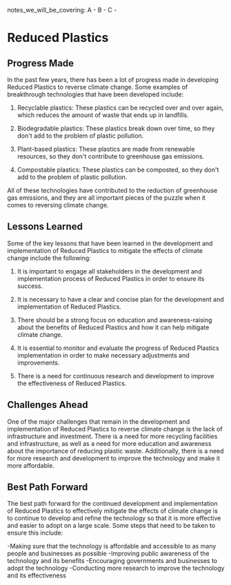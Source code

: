 notes_we_will_be_covering:
A -
B -
C -

# Reduced Plastics

## Progress Made

In the past few years, there has been a lot of progress made in developing Reduced Plastics to reverse climate change. Some examples of breakthrough technologies that have been developed include:

1. Recyclable plastics: These plastics can be recycled over and over again, which reduces the amount of waste that ends up in landfills.

2. Biodegradable plastics: These plastics break down over time, so they don't add to the problem of plastic pollution.

3. Plant-based plastics: These plastics are made from renewable resources, so they don't contribute to greenhouse gas emissions.

4. Compostable plastics: These plastics can be composted, so they don't add to the problem of plastic pollution.

All of these technologies have contributed to the reduction of greenhouse gas emissions, and they are all important pieces of the puzzle when it comes to reversing climate change.

## Lessons Learned

Some of the key lessons that have been learned in the development and implementation of Reduced Plastics to mitigate the effects of climate change include the following:

1. It is important to engage all stakeholders in the development and implementation process of Reduced Plastics in order to ensure its success.

2. It is necessary to have a clear and concise plan for the development and implementation of Reduced Plastics.

3. There should be a strong focus on education and awareness-raising about the benefits of Reduced Plastics and how it can help mitigate climate change.

4. It is essential to monitor and evaluate the progress of Reduced Plastics implementation in order to make necessary adjustments and improvements.

5. There is a need for continuous research and development to improve the effectiveness of Reduced Plastics.

## Challenges Ahead

One of the major challenges that remain in the development and implementation of Reduced Plastics to reverse climate change is the lack of infrastructure and investment. There is a need for more recycling facilities and infrastructure, as well as a need for more education and awareness about the importance of reducing plastic waste. Additionally, there is a need for more research and development to improve the technology and make it more affordable.

## Best Path Forward

The best path forward for the continued development and implementation of Reduced Plastics to effectively mitigate the effects of climate change is to continue to develop and refine the technology so that it is more effective and easier to adopt on a large scale. Some steps that need to be taken to ensure this include:

-Making sure that the technology is affordable and accessible to as many people and businesses as possible
-Improving public awareness of the technology and its benefits
-Encouraging governments and businesses to adopt the technology
-Conducting more research to improve the technology and its effectiveness
